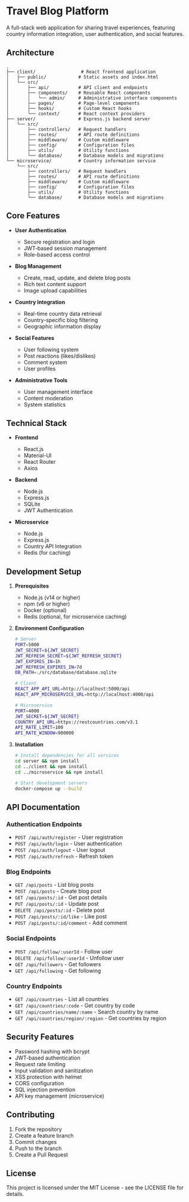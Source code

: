 # Travel Blog Platform

A full-stack web application for sharing travel experiences, featuring country information integration, user authentication, and social features.

## Architecture

```
.
├── client/                 # React frontend application
│   ├── public/            # Static assets and index.html
│   └── src/
│       ├── api/           # API client and endpoints
│       ├── components/    # Reusable React components
│       │   └── admin/     # Administrative interface components
│       ├── pages/         # Page-level components
│       ├── hooks/         # Custom React hooks
│       └── context/       # React context providers
├── server/                # Express.js backend server
│   └── src/
│       ├── controllers/   # Request handlers
│       ├── routes/        # API route definitions
│       ├── middleware/    # Custom middleware
│       ├── config/        # Configuration files
│       ├── utils/         # Utility functions
│       └── database/      # Database models and migrations
└── microservice/          # Country information service
    └── src/
        ├── controllers/   # Request handlers
        ├── routes/        # API route definitions
        ├── middleware/    # Custom middleware
        ├── config/        # Configuration files
        ├── utils/         # Utility functions
        └── database/      # Database models and migrations
```

## Core Features

- **User Authentication**
  - Secure registration and login
  - JWT-based session management
  - Role-based access control

- **Blog Management**
  - Create, read, update, and delete blog posts
  - Rich text content support
  - Image upload capabilities

- **Country Integration**
  - Real-time country data retrieval
  - Country-specific blog filtering
  - Geographic information display

- **Social Features**
  - User following system
  - Post reactions (likes/dislikes)
  - Comment system
  - User profiles

- **Administrative Tools**
  - User management interface
  - Content moderation
  - System statistics

## Technical Stack

- **Frontend**
  - React.js
  - Material-UI
  - React Router
  - Axios

- **Backend**
  - Node.js
  - Express.js
  - SQLite
  - JWT Authentication

- **Microservice**
  - Node.js
  - Express.js
  - Country API Integration
  - Redis (for caching)

## Development Setup

1. **Prerequisites**
   - Node.js (v14 or higher)
   - npm (v6 or higher)
   - Docker (optional)
   - Redis (optional, for microservice caching)

2. **Environment Configuration**
   ```bash
   # Server
   PORT=5000
   JWT_SECRET=${JWT_SECRET}
   JWT_REFRESH_SECRET=${JWT_REFRESH_SECRET}
   JWT_EXPIRES_IN=1h
   JWT_REFRESH_EXPIRES_IN=7d
   DB_PATH=./src/database/database.sqlite

   # Client
   REACT_APP_API_URL=http://localhost:5000/api
   REACT_APP_MICROSERVICE_URL=http://localhost:4000/api

   # Microservice
   PORT=4000
   JWT_SECRET=${JWT_SECRET}
   COUNTRY_API_URL=https://restcountries.com/v3.1
   API_RATE_LIMIT=100
   API_RATE_WINDOW=900000
   ```

3. **Installation**
   ```bash
   # Install dependencies for all services
   cd server && npm install
   cd ../client && npm install
   cd ../microservice && npm install

   # Start development servers
   docker-compose up --build
   ```

## API Documentation

### Authentication Endpoints
- `POST /api/auth/register` - User registration
- `POST /api/auth/login` - User authentication
- `POST /api/auth/logout` - User logout
- `POST /api/auth/refresh` - Refresh token

### Blog Endpoints
- `GET /api/posts` - List blog posts
- `POST /api/posts` - Create blog post
- `GET /api/posts/:id` - Get post details
- `PUT /api/posts/:id` - Update post
- `DELETE /api/posts/:id` - Delete post
- `POST /api/posts/:id/like` - Like post
- `POST /api/posts/:id/comment` - Add comment

### Social Endpoints
- `POST /api/follow/:userId` - Follow user
- `DELETE /api/follow/:userId` - Unfollow user
- `GET /api/followers` - Get followers
- `GET /api/following` - Get following

### Country Endpoints
- `GET /api/countries` - List all countries
- `GET /api/countries/:code` - Get country by code
- `GET /api/countries/name/:name` - Search country by name
- `GET /api/countries/region/:region` - Get countries by region

## Security Features

- Password hashing with bcrypt
- JWT-based authentication
- Request rate limiting
- Input validation and sanitization
- XSS protection with helmet
- CORS configuration
- SQL injection prevention
- API key management (microservice)

## Contributing

1. Fork the repository
2. Create a feature branch
3. Commit changes
4. Push to the branch
5. Create a Pull Request

## License

This project is licensed under the MIT License - see the LICENSE file for details. 